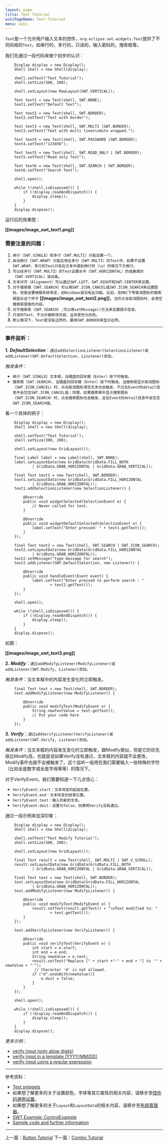 ```yaml
---
layout: page
title: Text Tutorial
wikiPageName: Text-Tutorial
menu: wiki
---
```


`Text`是一个允许用户输入文本的控件，`org.eclipse.swt.widgets.Text`提供了不同风格的`Text`。如单行的，多行的，只读的，输入密码的，搜索框等。

我们先通过一段代码来做个初步的认识：

        Display display = new Display();
		Shell shell = new Shell(display);

		shell.setText("Text Tutorial");
		shell.setSize(300, 200);

		shell.setLayout(new RowLayout(SWT.VERTICAL));

		Text text1 = new Text(shell, SWT.NONE);
		text1.setText("Default Text");

		Text text2 = new Text(shell, SWT.BORDER);
		text2.setText("Text with border");

		Text text3 = new Text(shell, SWT.MULTI |SWT.BORDER);
		text3.setText("Text with multi lines\nAuto wrapped.");
		
		Text text4 = new Text(shell, SWT.PASSWORD |SWT.BORDER);
		text4.setText("123456");
		
		Text text5 = new Text(shell, SWT.READ_ONLY | SWT.BORDER);
		text5.setText("Read only Text");
		
		Text text6 = new Text(shell, SWT.SEARCH | SWT.BORDER);
		text6.setText("Search Text");

		shell.open();

		while (!shell.isDisposed()) {
			if (!display.readAndDispatch()) {
				display.sleep();
			}
		}
		display.dispose();

运行后的效果图：

**[[images/image_swt_text1.png]]**

### 需要注意的问题：

1. `单行（SWT.SINGLE）和多行（SWT.MULTI）只能设置一个。`
2. `自动换行（SWT.WRAP）只能应用在多行（SWT.MULTI）的Text中，如果不设置SWT.WRAP，多行的Text只有在文本中遇到换行符（\n）的情况下才换行。`
3. `可以给多行（SWT.MULTI）的Text设置水平（SWT.HORIZONTAL）的或垂直的（SWT.VERTICAL）滚动条。`
4. `文本对齐（Alignment）可以通过SWT.LEFT，SWT.RIGHT和SWT.CENTER来设置。`
5. `对于搜索框（SWT.SEARCH）可以用SWT.ICON_CANCEL或SWT.ICON_SEARCH来设置图标，但是这要根据系统来定，如Windows就没有此功能。比如，在MAC下带取消图标的搜索框就长这个样子` **[[images/image_swt_text2.png]]**，`当你点击取消图标时，会清空搜索框里面的内容。`
6. `对于搜索框（SWT.SEARCH）,可以用setMessage()方法来设置提示信息。`
7. `只读的Text，不允许被修改内容，且背景色为灰色。`
8. `默认情况下，Text是没有边界的，要用SWT.BORDER来显示边界。` 

***

### 事件监听：

**1.** _**DefaultSelection**_：`通过addSelectionListener(SelectionListener)或addListener(SWT.DefaultSelection, Linstener)添加。`

_触发条件_：
  * `单行（SWT.SINGLE）文本框，当键盘的回车键（Enter）按下时触发。`
  * `搜索框（SWT.SEARCH），当键盘的回车键（Enter）按下时触发。当搜索框显示取消图标（SWT.ICON_CANCEL）时，点击取消图标清空文本也会触发，不过在Event的detail信息中会包含SWT.ICON_CANCEL值；同理，如果搜索框中显示搜索图标（SWT.ICON_SEARCH）时，点击搜索图标也会触发，且在Event的detail信息中会包含SWT.ICON_SEARCH值。`

看一个具体的例子：

		Display display = new Display();
		Shell shell = new Shell(display);

		shell.setText("Text Tutorial");
		shell.setSize(300, 200);

		shell.setLayout(new GridLayout());

		final Label label = new Label(shell, SWT.NONE);
		label.setLayoutData(new GridData(GridData.FILL_BOTH
				| GridData.GRAB_HORIZONTAL | GridData.GRAB_VERTICAL));

		final Text text1 = new Text(shell, SWT.BORDER);
		text1.setLayoutData(new GridData(GridData.FILL_HORIZONTAL
				| GridData.GRAB_HORIZONTAL));
		text1.addSelectionListener(new SelectionListener() {

			@Override
			public void widgetSelected(SelectionEvent e) {
				// Never called for text.
			}

			@Override
			public void widgetDefaultSelected(SelectionEvent e) {
				label.setText("Enter pressed: " + text1.getText());
			}
		});

		final Text text2 = new Text(shell, SWT.SEARCH | SWT.ICON_SEARCH);
		text2.setLayoutData(new GridData(GridData.FILL_HORIZONTAL
				| GridData.GRAB_HORIZONTAL));
		text2.setMessage("type message for search");
		text2.addListener(SWT.DefaultSelection, new Listener() {

			@Override
			public void handleEvent(Event event) {
				label.setText("Enter pressed to perform search : "
						+ text2.getText());
			}
		});

		shell.open();

		while (!shell.isDisposed()) {
			if (!display.readAndDispatch()) {
				display.sleep();
			}
		}
		display.dispose();

如图：

**[[images/image_swt_text3.png]]**

**2.** _**Modify**_：`通过addModifyListener(ModifyListener)或addListener(SWT.Modify, Listener)添加。`

_触发条件_：当文本框中的内容发生变化时立即触发。

		final Text text = new Text(shell, SWT.BORDER);
		text.addModifyListener(new ModifyListener() {

			@Override
			public void modifyText(ModifyEvent e) {
				String newTextValue = text.getText();
				// Put your code here
			}
		});

**3.** _**Verify**_：`通过addVerifyListener(VerifyListener)或addListener(SWT.Verify, Listener)添加。`

_触发条件_：当文本框的内容发生变化时立即触发，跟Modify类似，但是它的优先级比Modify高，也就是说如果Verify没有通过，文本框的内容就不会更改，Modify事件也就不会被触发了。这个监听一般用在我们需要输入一些特殊的字符（比如全是数字或全是字母等等）的情况下。

对于VerifyEvent，我们需要知道一下几点信心：
    
   * `VerifyEvent.start：文本改变的起始位置。`
   * `VerifyEvent.end：文本改变的结束位置。`
   * `VerifyEvent.text：输入的新的文本。`
   * `VerifyEvent.doit：设置为false，则表明Verify没有通过。`

通过一段示例来加深印象：

		Display display = new Display();
		Shell shell = new Shell(display);

		shell.setText("Text Modify Tutorial");
		shell.setSize(300, 200);

		shell.setLayout(new GridLayout());

		final Text result = new Text(shell, SWT.MULTI | SWT.V_SCROLL);
		result.setLayoutData(new GridData(GridData.FILL_BOTH
				| GridData.GRAB_HORIZONTAL | GridData.GRAB_VERTICAL));

		final Text text = new Text(shell, SWT.BORDER);
		text.setLayoutData(new GridData(GridData.FILL_HORIZONTAL
				| GridData.GRAB_HORIZONTAL));
		text.addModifyListener(new ModifyListener() {

			@Override
			public void modifyText(ModifyEvent e) {
				result.setText(result.getText() + "\nText modified to: "
						+ text.getText());
			}
		});
		
		text.addVerifyListener(new VerifyListener() {
			
			@Override
			public void verifyText(VerifyEvent e) {
				int start = e.start;
				int end = e.end;
				String newValue = e.text;
				result.setText("Replace [" + start +"-" + end + "] to '" + newValue + "'");
                 // Character 'd' is not allowed.
				if ("d".endsWith(newValue)){
					e.doit = false;
				}
			}
		});

		shell.open();

		while (!shell.isDisposed()) {
			if (!display.readAndDispatch()) {
				display.sleep();
			}
		}
		display.dispose();

_更多示例_：
  * [verify input (only allow digits)](http://git.eclipse.org/c/platform/eclipse.platform.swt.git/tree/examples/org.eclipse.swt.snippets/src/org/eclipse/swt/snippets/Snippet19.java)
  * [verify input in a template (YYYY/MM/DD)](http://git.eclipse.org/c/platform/eclipse.platform.swt.git/tree/examples/org.eclipse.swt.snippets/src/org/eclipse/swt/snippets/Snippet179.java)
  * [verify input using a regular expression](http://git.eclipse.org/c/platform/eclipse.platform.swt.git/tree/examples/org.eclipse.swt.snippets/src/org/eclipse/swt/snippets/Snippet196.java)

***

参考资料：
  * [Text snippets](http://www.eclipse.org/swt/snippets/#text)
  * 如果想了解更多的关于设置颜色，字体等其它属性的相关内容，请移步至[控件的通用设置](https://github.com/ecsoya/eclipse.tutorial/wiki/Common-Properties-Tutorial)。
  * 如果想了解更多的关于`Layout`和`LayoutData`的相关内容，请移步至[布局管理器](https://github.com/ecsoya/eclipse.tutorial/wiki/Layouts-Tutorial)。
  * [SWT Example: ControlExample](http://www.eclipse.org/swt/examples.php)
  * [Sample code and further information](http://www.eclipse.org/swt/)

***

上一篇：[Button Tutorial](https://github.com/ecsoya/eclipse.tutorial/wiki/Button-Tutorial)
下一篇：[Combo Tutorial](https://github.com/ecsoya/eclipse.tutorial/wiki/Combo-Tutorial)
